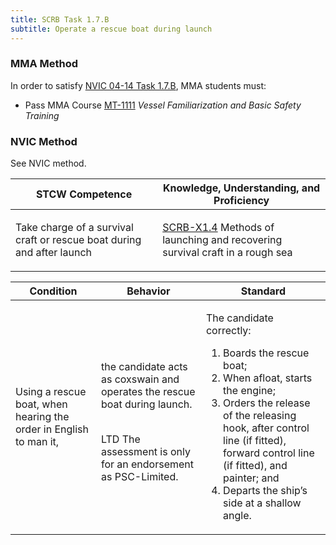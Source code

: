 ```yaml
---
title: SCRB Task 1.7.B 
subtitle: Operate a rescue boat during launch
---
```



### MMA Method

In order to satisfy  [NVIC 04-14  Task  1.7.B](/stcw23/assets/images/nvic-04-14.pdf), MMA students must:

* Pass MMA Course  [MT-1111](MT-1111) *Vessel Familiarization and Basic Safety Training*


### NVIC Method

<a onclick="togglevisibility('nvic_methods')" >See NVIC method.</a>

<div id='nvic_methods' class='hide'>

<table>
<thead>
<tr>
<th class='forty'> STCW Competence </th>
<th class='sixty'> Knowledge, Understanding, and Proficiency </th>
</tr>
</thead>




<tbody>
<tr><td markdown='1'>

Take charge of a survival craft or rescue boat during and after launch

</td><td markdown='1'>

[SCRB-X1.4](../../tables/621.html#SCRB-X1.4) Methods of launching and recovering survival craft in a rough sea

</td></tr>


</tbody>
</table>


<table>
<thead>
<tr><th class='twenty'>  Condition </th><th class='twenty'> Behavior </th><th  class='sixty'>Standard </th></tr>
</thead>
<tbody >



<tr><td markdown='1'>

Using a rescue boat, when hearing the order in English to man it,

</td><td markdown='1'>

the candidate acts as coxswain and operates the rescue boat during launch.

<br>

<div class="tooltip">LTD
<span class="tooltiptext">
The assessment is only for an endorsement as PSC-Limited.
</span>
</div>


</td><td markdown='1'>

The candidate correctly:

1. Boards the rescue boat;
2. When afloat, starts the engine;
3. Orders the release of the releasing hook, after control line (if fitted), forward control line (if fitted), and painter; and 
4. Departs the ship’s side at a shallow angle. 

</td></tr>
</tbody>
</table>
</div>

